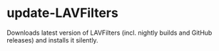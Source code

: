 # update-LAVFilters
Downloads latest version of LAVFilters (incl. nightly builds and GitHub releases) and installs it silently.
